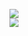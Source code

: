 [![](https://img.shields.io/badge/Made%20With-Github%20Spray-lightgrey.svg?style=for-the-badge&logo=github)](https://github.com/Annihil/github-spray#10983)  
[![](https://i.imgur.com/2DrTn0Z.gif)](https://github.com/Annihil/github-spray)